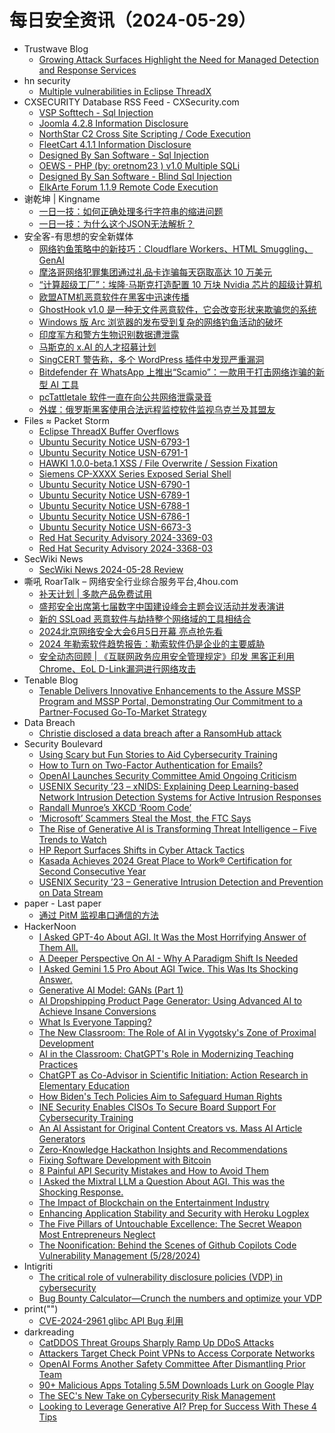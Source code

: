# 每日安全资讯（2024-05-29）

- Trustwave Blog
  - [Growing Attack Surfaces Highlight the Need for Managed Detection and Response Services](https://www.trustwave.com/en-us/resources/blogs/trustwave-blog/growing-attack-surfaces-highlight-the-need-for-managed-detection-and-response-services/)
- hn security
  - [Multiple vulnerabilities in Eclipse ThreadX](https://security.humanativaspa.it/multiple-vulnerabilities-in-eclipse-threadx/)
- CXSECURITY Database RSS Feed - CXSecurity.com
  - [VSP Softtech - Sql Injection](https://cxsecurity.com/issue/WLB-2024050083)
  - [Joomla 4.2.8 Information Disclosure](https://cxsecurity.com/issue/WLB-2024050082)
  - [NorthStar C2 Cross Site Scripting / Code Execution](https://cxsecurity.com/issue/WLB-2024050081)
  - [FleetCart 4.1.1 Information Disclosure](https://cxsecurity.com/issue/WLB-2024050080)
  - [Designed By San Software - Sql Injection](https://cxsecurity.com/issue/WLB-2024050079)
  - [OEWS - PHP (by: oretnom23 ) v1.0 Multiple SQLi](https://cxsecurity.com/issue/WLB-2024050078)
  - [Designed By San Software - Blind Sql Injection](https://cxsecurity.com/issue/WLB-2024050077)
  - [ElkArte Forum 1.1.9 Remote Code Execution](https://cxsecurity.com/issue/WLB-2024050076)
- 谢乾坤 | Kingname
  - [一日一技：如何正确处理多行字符串的缩进问题](https://www.kingname.info/2024/05/28/indent-in-multiline-str/)
  - [一日一技：为什么这个JSON无法解析？](https://www.kingname.info/2024/05/28/slash-in-json/)
- 安全客-有思想的安全新媒体
  - [网络钓鱼策略中的新技巧：Cloudflare Workers、HTML Smuggling、GenAI](https://www.anquanke.com/post/id/296875)
  - [摩洛哥网络犯罪集团通过礼品卡诈骗每天窃取高达 10 万美元](https://www.anquanke.com/post/id/296872)
  - [“计算超级工厂”：埃隆·马斯克打造配置 10 万块 Nvidia 芯片的超级计算机](https://www.anquanke.com/post/id/296869)
  - [欧盟ATM机恶意软件在黑客中迅速传播](https://www.anquanke.com/post/id/296866)
  - [GhostHook v1.0 是一种无文件恶意软件，它会改变形状来欺骗您的系统](https://www.anquanke.com/post/id/296863)
  - [Windows 版 Arc 浏览器的发布受到复杂的网络钓鱼活动的破坏](https://www.anquanke.com/post/id/296858)
  - [印度军方和警方生物识别数据遭泄露](https://www.anquanke.com/post/id/296855)
  - [马斯克的 x.AI 的人才招募计划](https://www.anquanke.com/post/id/296850)
  - [SingCERT 警告称，多个 WordPress 插件中发现严重漏洞](https://www.anquanke.com/post/id/296844)
  - [Bitdefender 在 WhatsApp 上推出“Scamio”：一款用于打击网络诈骗的新型 AI 工具](https://www.anquanke.com/post/id/296841)
  - [pcTattletale 软件一直在向公共网络泄露录音](https://www.anquanke.com/post/id/296838)
  - [外媒：俄罗斯黑客使用合法远程监控软件监视乌克兰及其盟友](https://www.anquanke.com/post/id/296835)
- Files ≈ Packet Storm
  - [Eclipse ThreadX Buffer Overflows](https://packetstormsecurity.com/files/178817/HNS-2024-06-threadx.txt)
  - [Ubuntu Security Notice USN-6793-1](https://packetstormsecurity.com/files/178816/USN-6793-1.txt)
  - [Ubuntu Security Notice USN-6791-1](https://packetstormsecurity.com/files/178815/USN-6791-1.txt)
  - [HAWKI 1.0.0-beta.1 XSS / File Overwrite / Session Fixation](https://packetstormsecurity.com/files/178814/SA-20240527-0.txt)
  - [Siemens CP-XXXX Series Exposed Serial Shell](https://packetstormsecurity.com/files/178813/SA-20240524-0.txt)
  - [Ubuntu Security Notice USN-6790-1](https://packetstormsecurity.com/files/178812/USN-6790-1.txt)
  - [Ubuntu Security Notice USN-6789-1](https://packetstormsecurity.com/files/178811/USN-6789-1.txt)
  - [Ubuntu Security Notice USN-6788-1](https://packetstormsecurity.com/files/178810/USN-6788-1.txt)
  - [Ubuntu Security Notice USN-6786-1](https://packetstormsecurity.com/files/178809/USN-6786-1.txt)
  - [Ubuntu Security Notice USN-6673-3](https://packetstormsecurity.com/files/178808/USN-6673-3.txt)
  - [Red Hat Security Advisory 2024-3369-03](https://packetstormsecurity.com/files/178807/RHSA-2024-3369-03.txt)
  - [Red Hat Security Advisory 2024-3368-03](https://packetstormsecurity.com/files/178806/RHSA-2024-3368-03.txt)
- SecWiki News
  - [SecWiki News 2024-05-28 Review](http://www.sec-wiki.com/?2024-05-28)
- 嘶吼 RoarTalk – 网络安全行业综合服务平台,4hou.com
  - [补天计划 | 多款产品免费试用](https://www.4hou.com/posts/XXj5)
  - [盛邦安全出席第七届数字中国建设峰会主题会议活动并发表演讲](https://www.4hou.com/posts/V28v)
  - [新的 SSLoad 恶意软件与劫持整个网络域的工具相结合](https://www.4hou.com/posts/nmB7)
  - [2024北京网络安全大会6月5日开幕 亮点抢先看](https://www.4hou.com/posts/PK21)
  - [2024 年勒索软件趋势报告：勒索软件仍是企业的主要威胁](https://www.4hou.com/posts/WKZx)
  - [安全动态回顾 | 《互联网政务应用安全管理规定》印发  黑客正利用Chrome、EoL D-Link漏洞进行网络攻击](https://www.4hou.com/posts/OX1Y)
- Tenable Blog
  - [Tenable Delivers Innovative Enhancements to the Assure MSSP Program and MSSP Portal, Demonstrating Our Commitment to a Partner-Focused Go-To-Market Strategy](https://www.tenable.com/blog/tenable-delivers-innovative-enhancements-to-the-assure-mssp-program-and-mssp-portal)
- Data Breach
  - [Christie disclosed a data breach after a RansomHub attack](https://securityaffairs.com/163808/cyber-crime/christie-data-breach.html)
- Security Boulevard
  - [Using Scary but Fun Stories to Aid Cybersecurity Training](https://securityboulevard.com/2024/05/using-scary-but-fun-stories-to-aid-cybersecurity-training/)
  - [How to Turn on Two-Factor Authentication for Emails?](https://securityboulevard.com/2024/05/how-to-turn-on-two-factor-authentication-for-emails/)
  - [OpenAI Launches Security Committee Amid Ongoing Criticism](https://securityboulevard.com/2024/05/openai-launches-security-committee-amid-ongoing-criticism/)
  - [USENIX Security ’23 – xNIDS: Explaining Deep Learning-based Network Intrusion Detection Systems for Active Intrusion Responses](https://securityboulevard.com/2024/05/usenix-security-23-xnids-explaining-deep-learning-based-network-intrusion-detection-systems-for-active-intrusion-responses/)
  - [Randall Munroe’s XKCD ‘Room Code’](https://securityboulevard.com/2024/05/randall-munroes-xkcd-room-code/)
  - [‘Microsoft’ Scammers Steal the Most, the FTC Says](https://securityboulevard.com/2024/05/ftc-scam-fake-brands-richixbw/)
  - [The Rise of Generative AI is Transforming Threat Intelligence – Five Trends to Watch](https://securityboulevard.com/2024/05/the-rise-of-generative-ai-is-transforming-threat-intelligence-five-trends-to-watch/)
  - [HP Report Surfaces Shifts in Cyber Attack Tactics](https://securityboulevard.com/2024/05/hp-report-surfaces-shifts-in-cyber-attack-tactics/)
  - [Kasada Achieves 2024 Great Place to Work® Certification for Second Consecutive Year](https://securityboulevard.com/2024/05/kasada-achieves-2024-great-place-to-work-certification-for-second-consecutive-year/)
  - [USENIX Security ’23 – Generative Intrusion Detection and Prevention on Data Stream](https://securityboulevard.com/2024/05/usenix-security-23-generative-intrusion-detection-and-prevention-on-data-stream/)
- paper - Last paper
  - [通过 PitM 监视串口通信的方法](https://paper.seebug.org/3166/)
- HackerNoon
  - [I Asked GPT-4o About AGI. It Was the Most Horrifying Answer of Them All.](https://hackernoon.com/i-asked-gpt-4o-about-agi-it-was-the-most-horrifying-answer-of-them-all?source=rss)
  - [A Deeper Perspective On AI - Why A Paradigm Shift Is Needed](https://hackernoon.com/a-deeper-perspective-on-ai-why-a-paradigm-shift-is-needed?source=rss)
  - [I Asked Gemini 1.5 Pro About AGI Twice. This Was Its Shocking Answer.](https://hackernoon.com/i-asked-gemini-15-pro-about-agi-twice-this-was-its-shocking-answer?source=rss)
  - [Generative AI Model: GANs (Part 1)](https://hackernoon.com/generative-ai-model-gans-part-1?source=rss)
  - [AI Dropshipping Product Page Generator: Using Advanced AI to Achieve Insane Conversions](https://hackernoon.com/ai-dropshipping-product-page-generator-using-advanced-ai-to-achieve-insane-conversions?source=rss)
  - [What Is Everyone Tapping?](https://hackernoon.com/what-is-everyone-tapping?source=rss)
  - [The New Classroom: The Role of AI in Vygotsky's Zone of Proximal Development](https://hackernoon.com/the-new-classroom-the-role-of-ai-in-vygotskys-zone-of-proximal-development?source=rss)
  - [AI in the Classroom: ChatGPT's Role in Modernizing Teaching Practices](https://hackernoon.com/ai-in-the-classroom-chatgpts-role-in-modernizing-teaching-practices?source=rss)
  - [ChatGPT as Co-Advisor in Scientific Initiation: Action Research in Elementary Education](https://hackernoon.com/chatgpt-as-co-advisor-in-scientific-initiation-action-research-in-elementary-education?source=rss)
  - [How Biden's Tech Policies Aim to Safeguard Human Rights](https://hackernoon.com/how-bidens-tech-policies-aim-to-safeguard-human-rights?source=rss)
  - [INE Security Enables CISOs To Secure Board Support For Cybersecurity Training](https://hackernoon.com/ine-security-enables-cisos-to-secure-board-support-for-cybersecurity-training?source=rss)
  - [An AI Assistant for Original Content Creators vs. Mass AI Article Generators](https://hackernoon.com/an-ai-assistant-for-original-content-creators-vs-mass-ai-article-generators?source=rss)
  - [Zero-Knowledge Hackathon Insights and Recommendations](https://hackernoon.com/zero-knowledge-hackathon-insights-and-recommendations?source=rss)
  - [Fixing Software Development with Bitcoin](https://hackernoon.com/fixing-software-development-with-bitcoin?source=rss)
  - [8 Painful API Security Mistakes and How to Avoid Them](https://hackernoon.com/8-painful-api-security-mistakes-and-how-to-avoid-them?source=rss)
  - [I Asked the Mixtral LLM a Question About AGI. This was the Shocking Response.](https://hackernoon.com/i-asked-the-mixtral-llm-a-question-about-agi-this-was-the-shocking-response?source=rss)
  - [The Impact of Blockchain on the Entertainment Industry](https://hackernoon.com/the-impact-of-blockchain-on-the-entertainment-industry?source=rss)
  - [Enhancing Application Stability and Security with Heroku Logplex](https://hackernoon.com/enhancing-application-stability-and-security-with-heroku-logplex?source=rss)
  - [The Five Pillars of Untouchable Excellence: The Secret Weapon Most Entrepreneurs Neglect](https://hackernoon.com/the-five-pillars-of-untouchable-excellence-the-secret-weapon-most-entrepreneurs-neglect?source=rss)
  - [The Noonification: Behind the Scenes of Github Copilots Code Vulnerability Management  (5/28/2024)](https://hackernoon.com/5-28-2024-noonification?source=rss)
- Intigriti
  - [The critical role of vulnerability disclosure policies (VDP) in cybersecurity](https://blog.intigriti.com/2024/05/28/critical-role-vulnerability-disclosure-policies-vdp-modern-cybersecurity/)
  - [Bug Bounty Calculator—Crunch the numbers and optimize your VDP](https://blog.intigriti.com/2024/05/28/bug-bounty-calculator-crunch-the-numbers-and-optimize-your-vdp/)
- print("")
  - [CVE-2024-2961 glibc API Bug 利用](https://www.o2oxy.cn/4193.html)
- darkreading
  - [CatDDOS Threat Groups Sharply Ramp Up DDoS Attacks](https://www.darkreading.com/cyberattacks-data-breaches/catddos-threat-groups-sharply-ramp-up-ddos-attacks)
  - [Attackers Target Check Point VPNs to Access Corporate Networks](https://www.darkreading.com/threat-intelligence/attackers-target-check-point-vpns-access-corporate-networks)
  - [OpenAI Forms Another Safety Committee After Dismantling Prior Team](https://www.darkreading.com/cybersecurity-operations/openai-forms-another-safety-committee-after-dismantling-prior-team)
  - [90+ Malicious Apps Totaling 5.5M Downloads Lurk on Google Play](https://www.darkreading.com/endpoint-security/90-malicious-apps-55-million-downloads-google-play)
  - [The SEC's New Take on Cybersecurity Risk Management](https://www.darkreading.com/cyberattacks-data-breaches/secs-new-take-on-cybersecurity-risk-management)
  - [Looking to Leverage Generative AI? Prep for Success With These 4 Tips](https://www.darkreading.com/vulnerabilities-threats/looking-to-leverage-generative-ai-prep-for-success-with-these-4-tips)
